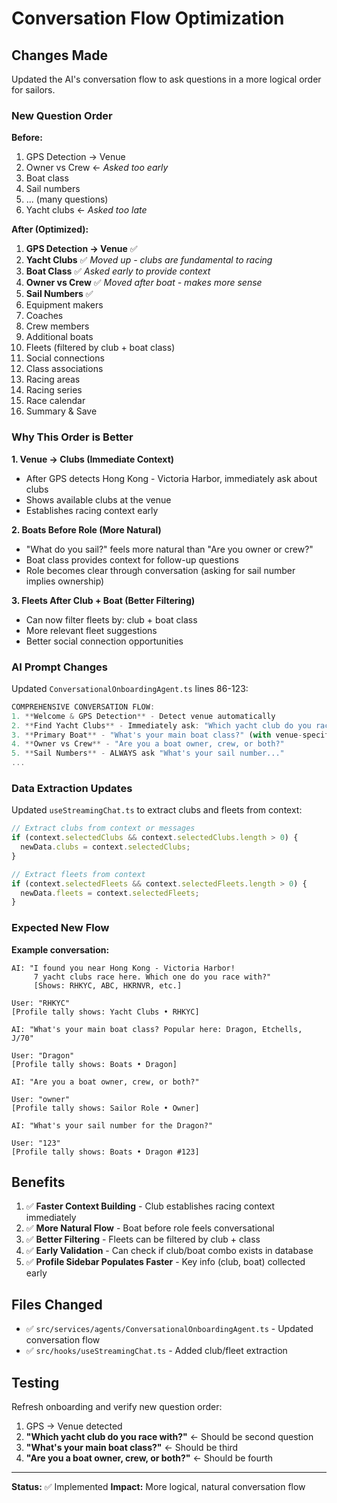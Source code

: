 # Conversation Flow Optimization

## Changes Made

Updated the AI's conversation flow to ask questions in a more logical order for sailors.

### New Question Order

**Before:**
1. GPS Detection → Venue
2. Owner vs Crew ← *Asked too early*
3. Boat class
4. Sail numbers
5. ... (many questions)
9. Yacht clubs ← *Asked too late*

**After (Optimized):**
1. **GPS Detection → Venue** ✅
2. **Yacht Clubs** ✅ *Moved up - clubs are fundamental to racing*
3. **Boat Class** ✅ *Asked early to provide context*
4. **Owner vs Crew** ✅ *Moved after boat - makes more sense*
5. **Sail Numbers** ✅
6. Equipment makers
7. Coaches
8. Crew members
9. Additional boats
10. Fleets (filtered by club + boat class)
11. Social connections
12. Class associations
13. Racing areas
14. Racing series
15. Race calendar
16. Summary & Save

### Why This Order is Better

**1. Venue → Clubs (Immediate Context)**
- After GPS detects Hong Kong - Victoria Harbor, immediately ask about clubs
- Shows available clubs at the venue
- Establishes racing context early

**2. Boats Before Role (More Natural)**
- "What do you sail?" feels more natural than "Are you owner or crew?"
- Boat class provides context for follow-up questions
- Role becomes clear through conversation (asking for sail number implies ownership)

**3. Fleets After Club + Boat (Better Filtering)**
- Can now filter fleets by: club + boat class
- More relevant fleet suggestions
- Better social connection opportunities

### AI Prompt Changes

Updated `ConversationalOnboardingAgent.ts` lines 86-123:

```typescript
COMPREHENSIVE CONVERSATION FLOW:
1. **Welcome & GPS Detection** - Detect venue automatically
2. **Find Yacht Clubs** - Immediately ask: "Which yacht club do you race with?" (show clubs at venue)
3. **Primary Boat** - "What's your main boat class?" (with venue-specific suggestions)
4. **Owner vs Crew** - "Are you a boat owner, crew, or both?"
5. **Sail Numbers** - ALWAYS ask "What's your sail number..."
...
```

### Data Extraction Updates

Updated `useStreamingChat.ts` to extract clubs and fleets from context:

```typescript
// Extract clubs from context or messages
if (context.selectedClubs && context.selectedClubs.length > 0) {
  newData.clubs = context.selectedClubs;
}

// Extract fleets from context
if (context.selectedFleets && context.selectedFleets.length > 0) {
  newData.fleets = context.selectedFleets;
}
```

### Expected New Flow

**Example conversation:**

```
AI: "I found you near Hong Kong - Victoria Harbor!
     7 yacht clubs race here. Which one do you race with?"
     [Shows: RHKYC, ABC, HKRNVR, etc.]

User: "RHKYC"
[Profile tally shows: Yacht Clubs • RHKYC]

AI: "What's your main boat class? Popular here: Dragon, Etchells, J/70"

User: "Dragon"
[Profile tally shows: Boats • Dragon]

AI: "Are you a boat owner, crew, or both?"

User: "owner"
[Profile tally shows: Sailor Role • Owner]

AI: "What's your sail number for the Dragon?"

User: "123"
[Profile tally shows: Boats • Dragon #123]
```

## Benefits

1. ✅ **Faster Context Building** - Club establishes racing context immediately
2. ✅ **More Natural Flow** - Boat before role feels conversational
3. ✅ **Better Filtering** - Fleets can be filtered by club + class
4. ✅ **Early Validation** - Can check if club/boat combo exists in database
5. ✅ **Profile Sidebar Populates Faster** - Key info (club, boat) collected early

## Files Changed

- ✅ `src/services/agents/ConversationalOnboardingAgent.ts` - Updated conversation flow
- ✅ `src/hooks/useStreamingChat.ts` - Added club/fleet extraction

## Testing

Refresh onboarding and verify new question order:
1. GPS → Venue detected
2. **"Which yacht club do you race with?"** ← Should be second question
3. **"What's your main boat class?"** ← Should be third
4. **"Are you a boat owner, crew, or both?"** ← Should be fourth

---

**Status:** ✅ Implemented
**Impact:** More logical, natural conversation flow
